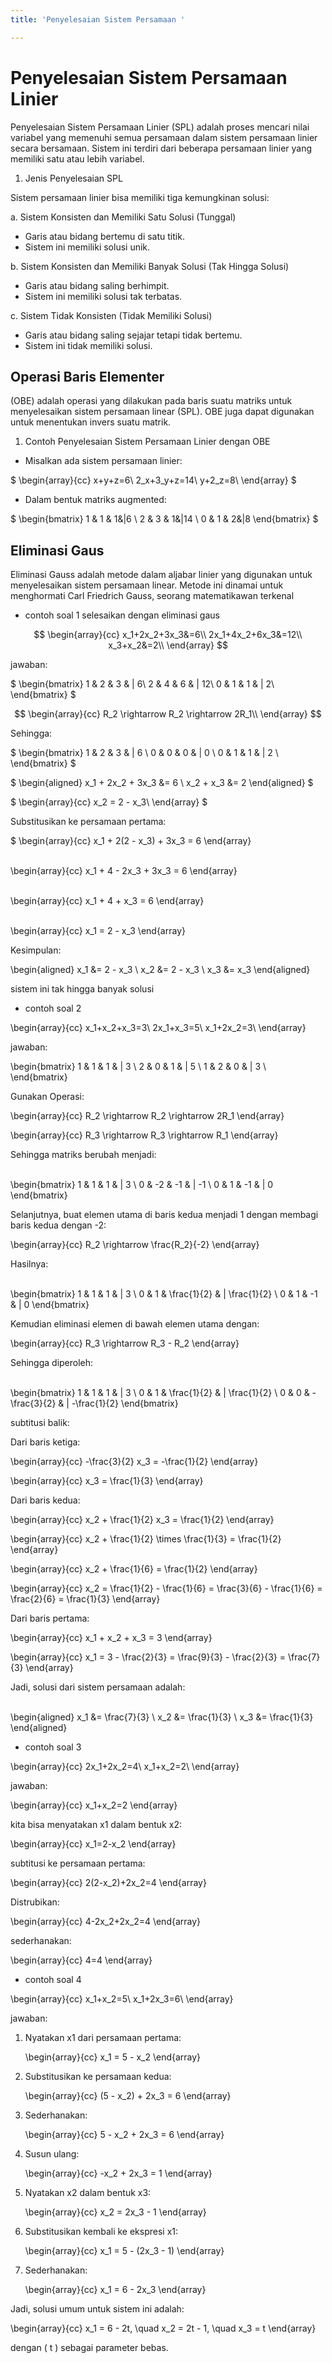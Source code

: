 ```yaml
---
title: 'Penyelesaian Sistem Persamaan '

---
```


# Penyelesaian Sistem Persamaan Linier

Penyelesaian Sistem Persamaan Linier (SPL) adalah proses mencari nilai variabel yang memenuhi semua persamaan dalam sistem persamaan linier secara bersamaan. Sistem ini terdiri dari beberapa persamaan linier yang memiliki satu atau lebih variabel.


1. Jenis Penyelesaian SPL

Sistem persamaan linier bisa memiliki tiga kemungkinan solusi:

a. Sistem Konsisten dan Memiliki Satu Solusi (Tunggal)

- Garis atau bidang bertemu di satu titik.
- Sistem ini memiliki solusi unik.

b. Sistem Konsisten dan Memiliki Banyak Solusi (Tak Hingga Solusi)

- Garis atau bidang saling berhimpit.
- Sistem ini memiliki solusi tak terbatas.

c. Sistem Tidak Konsisten (Tidak Memiliki Solusi)
- Garis atau bidang saling sejajar tetapi tidak  bertemu.
- Sistem ini tidak memiliki solusi.




## Operasi Baris Elementer

(OBE) adalah operasi yang dilakukan pada baris suatu matriks untuk menyelesaikan sistem persamaan linear (SPL). OBE juga dapat digunakan untuk menentukan invers suatu matrik.

1. Contoh Penyelesaian Sistem Persamaan Linier dengan OBE

- Misalkan ada sistem persamaan linier:

$
\begin{array}{cc}
x+y+z=6\\
2_x+3_y+z=14\\
y+2_z=8\\
\end{array}
$

- Dalam bentuk matriks augmented:

$
\begin{bmatrix}
1 & 1 & 1&|6 \\
2 & 3 & 1&|14 \\
0 & 1 & 2&|8
\end{bmatrix}
$



## Eliminasi Gaus

Eliminasi Gauss adalah metode dalam aljabar linier yang digunakan untuk menyelesaikan sistem persamaan linear. Metode ini dinamai untuk menghormati Carl Friedrich Gauss, seorang matematikawan terkenal

* contoh soal 1
selesaikan dengan eliminasi gaus 

$$
\begin{array}{cc}
x_1+2x_2+3x_3&=6\\
2x_1+4x_2+6x_3&=12\\
x_3+x_2&=2\\
\end{array}
$$

jawaban:

$
\begin{bmatrix}
1 & 2 & 3 & | 6\\
2 & 4 & 6 & | 12\\
0 & 1 & 1 & | 2\\
\end{bmatrix}
$


$$
\begin{array}{cc}
R_2 \rightarrow R_2 \rightarrow 2R_1\\
\end{array}
$$

Sehingga:

$
\begin{bmatrix}
1 & 2 & 3 & | 6 \\
0 & 0 & 0 & | 0 \\
0 & 1 & 1 & | 2 \\
\end{bmatrix}
$

$
\begin{aligned}
x_1 + 2x_2 + 3x_3 &= 6 \\
x_2 + x_3 &= 2
\end{aligned}
$

$
\begin{array}{cc}
x_2 = 2 - x_3\\
\end{array}
$

Substitusikan ke persamaan pertama:

$
\begin{array}{cc}
x_1 + 2(2 - x_3) + 3x_3 = 6
\end{array}

\
\begin{array}{cc}
x_1 + 4 - 2x_3 + 3x_3 = 6
\end{array}

\
\begin{array}{cc}
x_1 + 4 + x_3 = 6
\end{array}

\
\begin{array}{cc}
x_1 = 2 - x_3
\end{array}

Kesimpulan:


\begin{aligned}
x_1 &= 2 - x_3 \\
x_2 &= 2 - x_3 \\
x_3 &= x_3
\end{aligned}


sistem ini tak hingga banyak solusi



* contoh soal 2


\begin{array}{cc}
x_1+x_2+x_3=3\\
2x_1+x_3=5\\
x_1+2x_2=3\\
\end{array}



jawaban:


\begin{bmatrix}
1 & 1 & 1 & | 3 \\
2 & 0 & 1 & | 5 \\
1 & 2 & 0 & | 3 \\
\end{bmatrix}


Gunakan Operasi:

\begin{array}{cc}
R_2 \rightarrow R_2 \rightarrow 2R_1
\end{array}

\begin{array}{cc}
R_3 \rightarrow R_3 \rightarrow R_1
\end{array}

Sehingga matriks berubah menjadi:

\
\begin{bmatrix}
1 & 1 & 1 & | 3 \\
0 & -2 & -1 & | -1 \\
0 & 1 & -1 & | 0
\end{bmatrix}

Selanjutnya, buat elemen utama di baris kedua menjadi 1 dengan membagi baris kedua dengan -2:

\begin{array}{cc}
R_2 \rightarrow \frac{R_2}{-2}
\end{array}

Hasilnya:

\
\begin{bmatrix}
1 & 1 & 1 & | 3 \\
0 & 1 & \frac{1}{2} & | \frac{1}{2} \\
0 & 1 & -1 & | 0
\end{bmatrix}

Kemudian eliminasi elemen di bawah elemen utama dengan:

\begin{array}{cc}
R_3 \rightarrow R_3 - R_2
\end{array}

Sehingga diperoleh:

\
\begin{bmatrix}
1 & 1 & 1 & | 3 \\
0 & 1 & \frac{1}{2} & | \frac{1}{2} \\
0 & 0 & -\frac{3}{2} & | -\frac{1}{2}
\end{bmatrix}

subtitusi balik:

Dari baris ketiga:

\begin{array}{cc}
-\frac{3}{2} x_3 = -\frac{1}{2}
\end{array}

\begin{array}{cc}
x_3 = \frac{1}{3}
\end{array}

Dari baris kedua:

\begin{array}{cc}
x_2 + \frac{1}{2} x_3 = \frac{1}{2}
\end{array}


\begin{array}{cc}
x_2 + \frac{1}{2} \times \frac{1}{3} = \frac{1}{2}
\end{array}

\begin{array}{cc}
x_2 + \frac{1}{6} = \frac{1}{2}
\end{array}

\begin{array}{cc}
x_2 = \frac{1}{2} - \frac{1}{6} = \frac{3}{6} - \frac{1}{6} = \frac{2}{6} = \frac{1}{3}
\end{array}

Dari baris pertama:

\begin{array}{cc}
x_1 + x_2 + x_3 = 3
\end{array}


\begin{array}{cc}
x_1 = 3 - \frac{2}{3} = \frac{9}{3} - \frac{2}{3} = \frac{7}{3}
\end{array}


Jadi, solusi dari sistem persamaan adalah:

\
\begin{aligned}
x_1 &= \frac{7}{3} \\
x_2 &= \frac{1}{3} \\
x_3 &= \frac{1}{3}
\end{aligned}


* contoh soal 3


\begin{array}{cc}
2x_1+2x_2=4\\
x_1+x_2=2\\
\end{array}


jawaban:


\begin{array}{cc}
x_1+x_2=2
\end{array}

kita bisa menyatakan x1 dalam bentuk x2:

\begin{array}{cc}
x_1=2-x_2
\end{array}

subtitusi ke persamaan pertama:

\begin{array}{cc}
2(2-x_2)+2x_2=4
\end{array}

Distrubikan:

\begin{array}{cc}
4-2x_2+2x_2=4
\end{array}

sederhanakan:

\begin{array}{cc}
4=4
\end{array}


* contoh soal 4

\begin{array}{cc}
x_1+x_2=5\\
x_1+2x_3=6\\
\end{array}


jawaban:

1. Nyatakan x1 dari persamaan pertama:
 
   \begin{array}{cc}
   x_1 = 5 - x_2
   \end{array}

2. Substitusikan ke persamaan kedua:
 
   \begin{array}{cc}
   (5 - x_2) + 2x_3 = 6
   \end{array}

3. Sederhanakan:
 
   \begin{array}{cc}
   5 - x_2 + 2x_3 = 6
   \end{array}

4. Susun ulang:

   \begin{array}{cc}
   -x_2 + 2x_3 = 1
   \end{array}

5. Nyatakan x2 dalam bentuk x3:

   \begin{array}{cc}
   x_2 = 2x_3 - 1
   \end{array}

6. Substitusikan kembali ke ekspresi x1:


   \begin{array}{cc}
   x_1 = 5 - (2x_3 - 1)
   \end{array}

7. Sederhanakan:
 
   \begin{array}{cc}
   x_1 = 6 - 2x_3
   \end{array}

Jadi, solusi umum untuk sistem ini adalah:

\begin{array}{cc}
x_1 = 6 - 2t, \quad x_2 = 2t - 1, \quad x_3 = t
\end{array}

dengan \( t \) sebagai parameter bebas.

